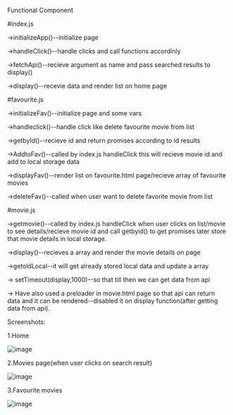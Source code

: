Functional Component

#index.js

->initializeApp()--initialize page

->handleClick()--handle clicks and call functions accordinly

->fetchApi()--recieve argument as name and pass searched results to display()

->display()--recevie data and render list on home page

#favourite.js

->initializeFav()--initialize page and some vars

->handleclick()--handle click like delete favourite movie from list

->getbyId()--recieve id and return promises according to id results

->AddtoFav()--called by index.js handleClick this will recieve movie id and add to local storage data

->displayFav()--render list on favourite.html page/recieve array of favourite movies

->deleteFav()--called when user want to delete favorite movie from list

#movie.js

->getmovie()--called by index.js handleClick when user clicks on list/movie to see details/recieve movie id and call 
getbyid() to get promises later store that movie details in local storage.

->display()--recieves a array and render the movie details on page

->getoldLocal--it will get already stored local data and update a array 

-> setTimeout(display,1000)--so that till then we can get data from api 

-> Have also used a preloader in movie.html page so that api can return data and it can be rendered--disabled it on display function(after getting data from api).

Screenshots:

1.Home

![image](https://user-images.githubusercontent.com/40734291/151236377-415b0b89-c8e4-426d-95d6-1ecf77bb1a9a.png)

2.Movies page(when user clicks on search result)

![image](https://user-images.githubusercontent.com/40734291/151236566-aa99468d-fad2-4e6d-ba7e-a0ab9ece8ee8.png)

3.Favourite movies

![image](https://user-images.githubusercontent.com/40734291/151236764-33f78249-b3b4-4328-a105-c630beafffbc.png)




